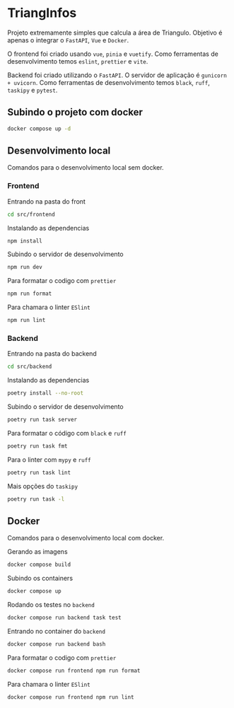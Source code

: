 # TriangInfos

Projeto extremamente simples que calcula a área de Triangulo. Objetivo é apenas o integrar o `FastAPI`, `Vue` e `Docker`.

O frontend foi criado usando `vue`, `pinia` e `vuetify`. Como ferramentas de desenvolvimento temos `eslint`, `prettier` e `vite`.

Backend foi criado utilizando o `FastAPI`. O servidor de aplicação é `gunicorn + uvicorn`. Como ferramentas de desenvolvimento temos `black`, `ruff`, `taskipy` e `pytest`.

## Subindo o projeto com docker

```bash
docker compose up -d
```

## Desenvolvimento local

Comandos para o desenvolvimento local sem docker.

### Frontend

Entrando na pasta do front

```bash
cd src/frontend
```

Instalando as dependencias

```bash
npm install
```

Subindo o servidor de desenvolvimento

```bash
npm run dev
```

Para formatar o codigo com `prettier`

```bash
npm run format
```

Para chamara o linter `ESlint`

```bash
npm run lint
```

### Backend

Entrando na pasta do backend

```bash
cd src/backend
```

Instalando as dependencias

```bash
poetry install --no-root
```

Subindo o servidor de desenvolvimento

```bash
poetry run task server
```

Para formatar o código com `black` e `ruff`

```bash
poetry run task fmt
```

Para o linter com `mypy` e `ruff`

```bash
poetry run task lint
```

Mais opções do `taskipy`

```bash
poetry run task -l
```

## Docker

Comandos para o desenvolvimento local com docker.

Gerando as imagens

```bash
docker compose build
```

Subindo os containers

```bash
docker compose up
```

Rodando os testes no `backend`

```bash
docker compose run backend task test
```

Entrando no container do `backend`

```bash
docker compose run backend bash
```

Para formatar o codigo com `prettier`

```bash
docker compose run frontend npm run format
```

Para chamara o linter `ESlint`

```bash
docker compose run frontend npm run lint
```
